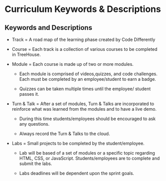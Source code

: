 # Curriculum Keywords & Descriptions

## Keywords and Descriptions

- Track = A road map of the learning phase created by Code Differently

- Course = Each track is a collection of various courses to be completed in TreeHouse.

- Module = Each course is made up of two or more modules.

    - Each module is comprised of videos,quizzes, and code challenges. Each must be completed by an employee/student to earn a badge. 

    - Quizzes can be taken multiple times until the employee/ student passes it. 

    
- Turn & Talk = After a set of modules, Turn & Talks are incorporated to reinforce what was learned from the modules and to have a live demo.

    - During this time students/employees should be encouraged to ask any questions. 

    - Always record the Turn & Talks to the cloud.

- Labs = Small projects to be completed by the student/employee. 

    - Lab will be based of a set of modules or a specific topic regarding HTML, CSS, or JavaScript. Students/employees are to complete and submit the labs.

    - Labs deadlines will be dependent upon the sprint goals. 
